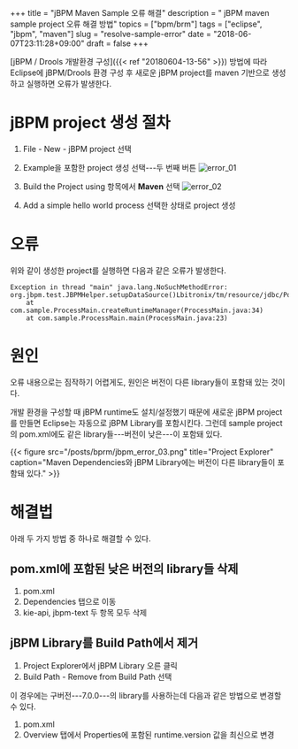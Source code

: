 +++
title = "jBPM Maven Sample 오류 해결"
description = " jBPM maven sample project 오류 해결 방법"
topics = ["bpm/brm"]
tags = ["eclipse", "jbpm", "maven"]
slug = "resolve-sample-error"
date = "2018-06-07T23:11:28+09:00"
draft = false
+++

[jBPM / Drools 개발환경 구성]({{< ref "20180604-13-56" >}}) 방법에 따라 Eclipse에 jBPM/Drools 환경 구성 후 새로운 jBPM project를 maven 기반으로 생성하고 실행하면 오류가 발생한다.

# jBPM project 생성 절차

1. File - New - jBPM project 선택

2. Example을 포함한 project 생성 선택---두 번째 버튼
![error_01](/posts/bprm/jbpm_error_01.png)

3. Build the Project using 항목에서 **Maven** 선택
![error_02](/posts/bprm/jbpm_error_02.png)

4. Add a simple hello world process 선택한 상태로 project 생성

# 오류

위와 같이 생성한 project를 실행하면 다음과 같은 오류가 발생한다.

```
Exception in thread "main" java.lang.NoSuchMethodError: org.jbpm.test.JBPMHelper.setupDataSource()Lbitronix/tm/resource/jdbc/PoolingDataSource;
	at com.sample.ProcessMain.createRuntimeManager(ProcessMain.java:34)
	at com.sample.ProcessMain.main(ProcessMain.java:23)
```

# 원인

오류 내용으로는 짐작하기 어렵게도, 원인은 버전이 다른 library들이 포함돼 있는 것이다.

개발 환경을 구성할 때 jBPM runtime도 설치/설정했기 때문에 새로운 jBPM project를 만들면 Eclipse는 자동으로 jBPM Library를 포함시킨다. 그런데 sample project의 pom.xml에도 같은 library들---버전이 낮은---이 포함돼 있다.

{{< figure src="/posts/bprm/jbpm_error_03.png" title="Project Explorer" caption="Maven Dependencies와 jBPM Library에는 버전이 다른 library들이 포함돼 있다." >}}

# 해결법

아래 두 가지 방법 중 하나로 해결할 수 있다.

## pom.xml에 포함된 낮은 버전의 library들 삭제

1. pom.xml
2. Dependencies 탭으로 이동
3. kie-api, jbpm-text 두 항목 모두 삭제

## jBPM Library를 Build Path에서 제거

1. Project Explorer에서 jBPM Library 오른 클릭
2. Build Path - Remove from Build Path 선택

이 경우에는 구버전---7.0.0---의 library를 사용하는데 다음과 같은 방법으로 변경할 수 있다.

1. pom.xml
2. Overview 탭에서 Properties에 포함된 runtime.version 값을 최신으로 변경
